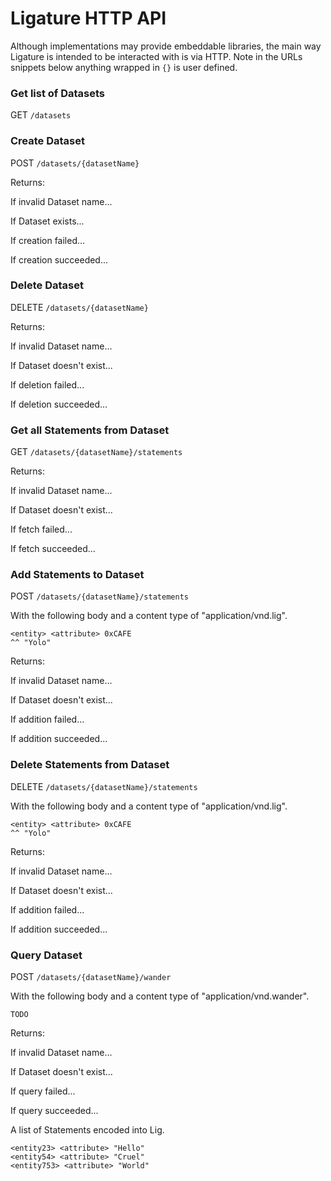 # Ligature HTTP API
Although implementations may provide embeddable libraries,
the main way Ligature is intended to be interacted with is via HTTP.
Note in the URLs snippets below anything wrapped in `{}` is user defined.

### Get list of Datasets
GET `/datasets`

### Create Dataset
POST `/datasets/{datasetName}`

Returns:

If invalid Dataset name...

If Dataset exists...

If creation failed...

If creation succeeded...

### Delete Dataset
DELETE `/datasets/{datasetName}`

Returns:

If invalid Dataset name...

If Dataset doesn't exist...

If deletion failed...

If deletion succeeded...

### Get all Statements from Dataset
GET `/datasets/{datasetName}/statements`

Returns:

If invalid Dataset name...

If Dataset doesn't exist...

If fetch failed...

If fetch succeeded...

### Add Statements to Dataset
POST `/datasets/{datasetName}/statements`

With the following body and a content type of "application/vnd.lig".

```lig
<entity> <attribute> 0xCAFE
^^ "Yolo"
```

Returns:

If invalid Dataset name...

If Dataset doesn't exist...

If addition failed...

If addition succeeded...

### Delete Statements from Dataset
DELETE `/datasets/{datasetName}/statements`

With the following body and a content type of "application/vnd.lig".

```lig
<entity> <attribute> 0xCAFE
^^ "Yolo"
```

Returns:

If invalid Dataset name...

If Dataset doesn't exist...

If addition failed...

If addition succeeded...

### Query Dataset
POST `/datasets/{datasetName}/wander`

With the following body and a content type of "application/vnd.wander".

```wander
TODO
```

Returns:

If invalid Dataset name...

If Dataset doesn't exist...

If query failed...

If query succeeded...

A list of Statements encoded into Lig.

```lig
<entity23> <attribute> "Hello"
<entity54> <attribute> "Cruel"
<entity753> <attribute> "World"
```

